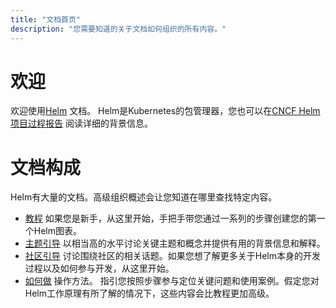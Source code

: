 ```yaml
---
title: "文档首页"
description: "您需要知道的关于文档如何组织的所有内容。"
---
```


# 欢迎

欢迎使用[Helm](https://helm.sh/) 文档。 Helm是Kubernetes的包管理器，您也可以在[CNCF Helm 项目过程报告](https://www.cncf.io/cncf-helm-project-journey/) 阅读详细的背景信息。 

# 文档构成

Helm有大量的文档。高级组织概述会让您知道在哪里查找特定内容。

- [教程](intro) 如果您是新手，从这里开始，手把手带您通过一系列的步骤创建您的第一个Helm图表。
- [主题引导](topics) 以相当高的水平讨论关键主题和概念并提供有用的背景信息和解释。
- [社区引导](community) 讨论围绕社区的相关话题。如果您想了解更多关于Helm本身的开发过程以及如何参与开发，从这里开始。
- [如何做](howto) 操作方法。 指引您按照步骤参与定位关键问题和使用案例。假定您对Helm工作原理有所了解的情况下，这些内容会比教程更加高级。

